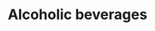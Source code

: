 ---
title: Alcoholic beverages
longTitle: 'Alcoholic beverages'
tags:
- gccommon
broaderTerm:
- "[[Wine Beer]]"
narrowerTerm:
- "[[Beverages]]"
relatedTerm:
- "[[Alcohol consumption]]"
use:
- "[[Alcohol beverages Spirituous beverages Fermented b]]"
---
